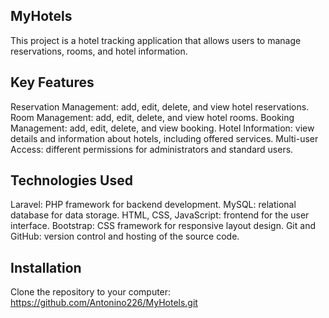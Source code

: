 ## MyHotels
This project is a hotel tracking application that allows users to manage reservations, rooms, and hotel information.

## Key Features
Reservation Management: add, edit, delete, and view hotel reservations.
Room Management: add, edit, delete, and view hotel rooms.
Booking Management: add, edit, delete, and view booking.
Hotel Information: view details and information about hotels, including offered services.
Multi-user Access: different permissions for administrators and standard users.

## Technologies Used
Laravel: PHP framework for backend development.
MySQL: relational database for data storage.
HTML, CSS, JavaScript: frontend for the user interface.
Bootstrap: CSS framework for responsive layout design.
Git and GitHub: version control and hosting of the source code.

## Installation
Clone the repository to your computer:
https://github.com/Antonino226/MyHotels.git
